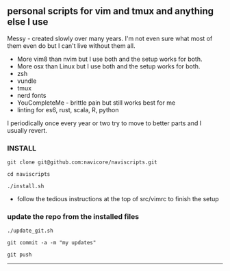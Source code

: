 personal scripts for vim and tmux and anything else I use
------------

Messy - created slowly over many years.  I'm not even sure what most of them
even do but I can't live without them all.

* More vim8 than nvim but I use both and the setup works for both.
* More osx than Linux but I use both and the setup works for both.
* zsh
* vundle
* tmux
* nerd fonts
* YouCompleteMe - brittle pain but still works best for me
* linting for es6, rust, scala, R, python

I periodically once every year or two try to move to better parts and I usually
revert.

### INSTALL

`git clone git@github.com:navicore/naviscripts.git`

`cd naviscripts`

`./install.sh`

* follow the tedious instructions at the top of src/vimrc to finish the setup

### update the repo from the installed files

`./update_git.sh`

`git commit -a -m "my updates"`

`git push`

--------

